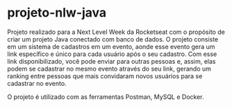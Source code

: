 # projeto-nlw-java

Projeto realizado para a Next Level Week da Rocketseat com o propósito de criar um projeto Java conectado com banco de dados. O projeto consiste em um sistema de cadastros em um evento, aonde esse evento gera um link específico e único para cada usuário após o seu cadastro. Com esse link disponibilizado, você pode enviar para outras pessoas e, assim, elas podem se cadastrar no mesmo evento através do seu link, gerando um ranking entre pessoas que mais convidaram novos usuários para se cadastrar no evento.

O projeto é utilizado com as ferramentas Postman, MySQL e Docker.
